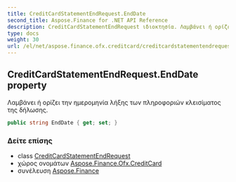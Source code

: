 ```yaml
---
title: CreditCardStatementEndRequest.EndDate
second_title: Aspose.Finance for .NET API Reference
description: CreditCardStatementEndRequest ιδιοκτησία. Λαμβάνει ή ορίζει την ημερομηνία λήξης των πληροφοριών κλεισίματος της δήλωσης.
type: docs
weight: 30
url: /el/net/aspose.finance.ofx.creditcard/creditcardstatementendrequest/enddate/
---
```

## CreditCardStatementEndRequest.EndDate property

Λαμβάνει ή ορίζει την ημερομηνία λήξης των πληροφοριών κλεισίματος της δήλωσης.

```csharp
public string EndDate { get; set; }
```

### Δείτε επίσης

* class [CreditCardStatementEndRequest](../)
* χώρος ονομάτων [Aspose.Finance.Ofx.CreditCard](../../creditcardstatementendrequest/)
* συνέλευση [Aspose.Finance](../../../)



